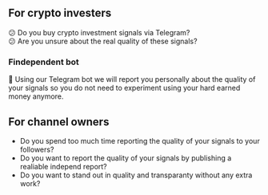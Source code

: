 ## For crypto investers
:confused: Do you buy crypto investment signals via Telegram?<br>
:confused: Are you unsure about the real quality of these signals?
 
### Findependent bot
:rocket: Using our Telegram bot we will report you personally about the quality of your signals so you do not need to experiment using your hard earned money anymore.
 
## For channel owners
- Do you spend too much time reporting the quality of your signals to your followers?
- Do you want to report the quality of your signals by publishing a realiable independ report?
- Do you want to stand out in quality and transparanty without any extra work?
